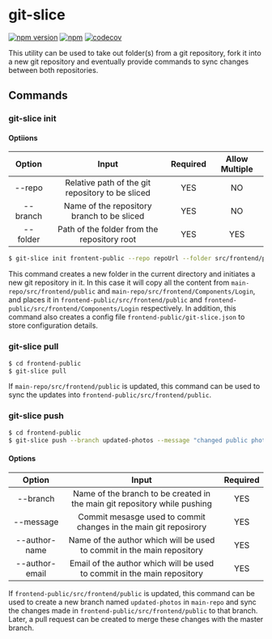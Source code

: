 # git-slice

[![npm version](https://badge.fury.io/js/git-slice.svg)](https://badge.fury.io/js/git-slice) [![npm](https://img.shields.io/npm/dt/git-slice.svg)](https://www.npmjs.com/package/git-slice)
[![codecov](https://codecov.io/gh/GitStartHQ/git-slice/branch/master/graph/badge.svg)](https://codecov.io/gh/GitStartHQ/git-slice)

This utility can be used to take out folder(s) from a git repository, fork it into a new git repository and eventually provide commands to sync changes between both repositories.

## Commands

### git-slice init

#### Optiions

|  Option  |                      Input                       | Required | Allow Multiple |
| :------: | :----------------------------------------------: | :------: | :------------: |
|  --repo  | Relative path of the git repository to be sliced |   YES    |       NO       |
| --branch |    Name of the repository branch to be sliced    |   YES    |       NO       |
| --folder |   Path of the folder from the repository root    |   YES    |      YES       |

```sh
$ git-slice init frontent-public --repo repoUrl --folder src/frontend/public --folder src/frontend/Components/Login --branch develop
```

This command creates a new folder in the current directory and initiates a new git repository in it. In this case it will copy all the content from `main-repo/src/frontend/public` and `main-repo/src/frontend/Components/Login`, and places it in `frontend-public/src/frontend/public` and `frontend-public/src/frontend/Components/Login` respectively. In addition, this command also creates a config file `frontend-public/git-slice.json` to store configuration details.

### git-slice pull

```sh
$ cd frontend-public
$ git-slice pull
```

If `main-repo/src/frontend/public` is updated, this command can be used to sync the updates into `frontend-public/src/frontend/public`.

### git-slice push

```sh
$ cd frontend-public
$ git-slice push --branch updated-photos --message "changed public photos" --author-name "XYZ" --author-email "xyz@xyz.com"
```

#### Options

|     Option     |                                   Input                                   | Required |
| :------------: | :-----------------------------------------------------------------------: | :------: |
|    --branch    | Name of the branch to be created in the main git repository while pushing |   YES    |
|   --message    |     Commit mesasge used to commit changes in the main git reposirory      |   YES    |
| --author-name  |  Name of the author which will be used to commit in the main repository   |   YES    |
| --author-email |  Email of the author which will be used to commit in the main repository  |   YES    |

If `frontend-public/src/frontend/public` is updated, this command can be used to create a new branch named `updated-photos` in `main-repo` and sync the changes made in `frontend-public/src/frontend/public` to that branch. Later, a pull request can be created to merge these changes with the master branch.
